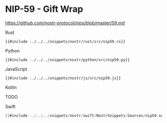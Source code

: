 # NIP-59 - Gift Wrap

<https://github.com/nostr-protocol/nips/blob/master/59.md>

<custom-tabs category="lang">

<div slot="title">Rust</div>
<section>

```rust,ignore
{{#include ../../../snippets/nostr/rust/src/nip59.rs}}
```

</section>

<div slot="title">Python</div>
<section>

```python,ignore
{{#include ../../../snippets/nostr/python/src/nip59.py}}
```

</section>

<div slot="title">JavaScript</div>
<section>

```javascript,ignore
{{#include ../../../snippets/nostr/js/src/nip59.js}}
```

</section>

<div slot="title">Kotlin</div>
<section>

TODO

</section>

<div slot="title">Swift</div>
<section>

```swift
{{#include ../../../snippets/nostr/swift/NostrSnippets/Sources/nip59.swift}}
```

</section>
</custom-tabs>
